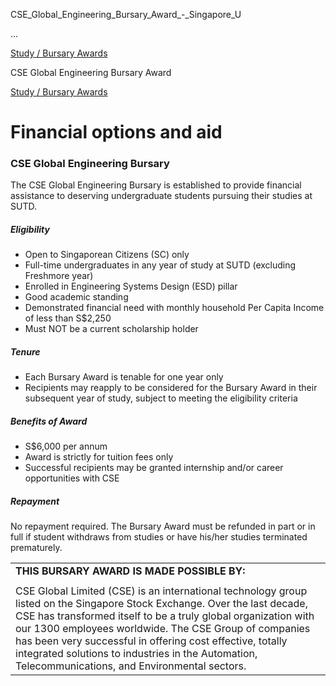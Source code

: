 CSE_Global_Engineering_Bursary_Award_-_Singapore_U



…

 [Study / Bursary Awards](/admissions/undergraduate/financing-options-and-aid/financial-aid/study-bursary-awards) 

CSE Global Engineering Bursary Award

[Study / Bursary Awards](https://www.sutd.edu.sg/admissions/undergraduate/financing-options-and-aid/financial-aid/study-bursary-awards)

Financial options and aid
=========================

### CSE Global Engineering Bursary



The CSE Global Engineering Bursary is established to provide financial assistance to deserving undergraduate students pursuing their studies at SUTD.



##### **Eligibility**



* Open to Singaporean Citizens (SC) only
* Full-time undergraduates in any year of study at SUTD (excluding Freshmore year)
* Enrolled in Engineering Systems Design (ESD) pillar
* Good academic standing
* Demonstrated financial need with monthly household Per Capita Income of less than S$2,250
* Must NOT be a current scholarship holder


##### **Tenure**



* Each Bursary Award is tenable for one year only
* Recipients may reapply to be considered for the Bursary Award in their subsequent year of study, subject to meeting the eligibility criteria


##### **Benefits of Award**



* S$6,000 per annum
* Award is strictly for tuition fees only
* Successful recipients may be granted internship and/or career opportunities with CSE


##### **Repayment**



No repayment required. The Bursary Award must be refunded in part or in full if student withdraws from studies or have his/her studies terminated prematurely.



|  |
| --- |
| **THIS BURSARY AWARD IS MADE POSSIBLE BY:** |
|  |
| CSE Global Limited (CSE) is an international technology group listed on the Singapore Stock Exchange. Over the last decade, CSE has transformed itself to be a truly global organization with our 1300 employees worldwide. The CSE Group of companies has been very successful in offering cost effective, totally integrated solutions to industries in the Automation, Telecommunications, and Environmental sectors. |

